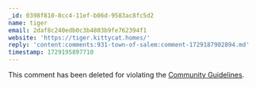 ```yaml
---
_id: 0398f810-8cc4-11ef-b06d-9583ac8fc5d2
name: tiger
email: 2daf8c240edb0c3b4803b9fe762394f1
website: 'https://tiger.kittycat.homes/'
reply: 'content:comments:931-town-of-salem:comment-1729187902894.md'
timestamp: 1729195897710
---
```

<div class="border-2 p-4 rounded-xl border-accent text-accent font-display">
This comment has been deleted for violating the <a href="http://crouton.net" class="underline text-secondary">Community Guidelines</a>.
</div>
